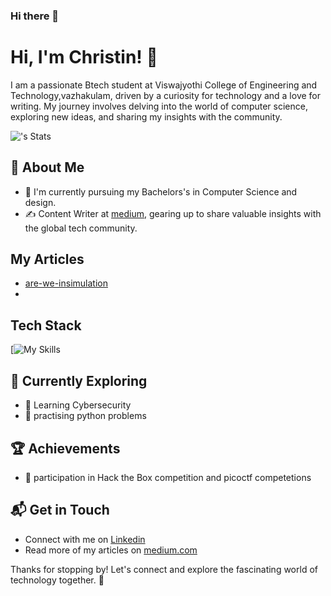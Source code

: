 ### Hi there 👋
# Hi, I'm Christin! 👋

I am a passionate Btech student at Viswajyothi College of Engineering and Technology,vazhakulam, driven by a curiosity for technology and a love for writing. My journey involves delving into the world of computer science, exploring new ideas, and sharing my insights with the community.

![<username>'s Stats](https://github-readme-stats.vercel.app/api?username=<freebooter1052>&theme=vue-dark&show_icons=true&hide_border=true&count_private=true)

## 🚀 About Me

- 🔭 I'm currently pursuing my Bachelors's in Computer Science and design.
- ✍️ Content Writer at [medium](https://medium.com/@christinjb100), gearing up to share valuable insights with the global tech community.

## My Articles
- [are-we-insimulation](https://medium.com/@christinjb100/are-we-in-a-simulation-f5f4387eeaa6)
- 

## Tech Stack
[![My Skills](https://skillsoft.digitalbadges.skillsoft.com/profile/christinjosebiju327149/wallet)

## 🌱 Currently Exploring

- 🚀 Learning Cybersecurity
- 🚀 practising python problems

 ## 🏆 Achievements

- 🌟 participation in Hack the Box competition and picoctf competetions


## 📬 Get in Touch

- Connect with me on [Linkedin](https://www.linkedin.com/in/christin-jose-biju/)
- Read more of my articles on [medium.com](https://medium.com/@christinjb100)

Thanks for stopping by! Let's connect and explore the fascinating world of technology together. 🚀




